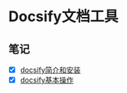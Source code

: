 # Docsify文档工具

## 笔记

- [x] [docsify简介和安装](其他未分类笔记/Docsify文档框架/01-doscify简介安装.md)
- [x] [docsify基本操作](其他未分类笔记/Docsify文档框架/02-docsify基本操作.md)